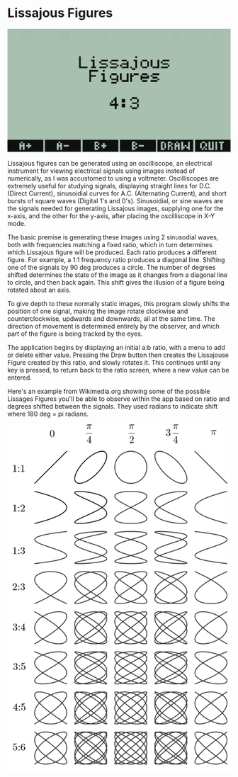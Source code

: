# Lissajous Figures

![Screenshot of Lissajous Figures](https://github.com/yeri63-hp48g/Lissajous-Figures/blob/main/Lissajous.png)

Lissajous figures can be generated using an oscilliscope, an electrical instrument for viewing electrical signals using images instead of numerically, as I was accustomed to using a voltmeter. Oscilliscopes are extremely useful for studying signals, displaying straight lines for D.C. (Direct Current), sinusoidial curves for A.C. (Alternating Current), and short bursts of square waves (Digital 1's and 0's). Sinusoidial, or sine waves are the signals needed for generating Lissajous images, supplying one for the x-axis, and the other for the y-axis, after placing the oscilliscope in X-Y mode.

The basic premise is generating these images using 2 sinusodial waves, both with frequencies matching a fixed ratio, which in turn determines which Lissajous figure will be produced. Each ratio produces a different figure. For example, a 1:1 frequency ratio produces a diagonal line. Shifting one of the signals by 90 deg produces a circle. The number of degrees shifted determines the state of the image as it changes from a diagonal line to circle, and then back again. This shift gives the illusion of a figure being rotated about an axis.

To give depth to these normally static images, this program slowly shifts the position of one signal, making the image rotate clockwise and counterclockwise, updwards and downwards, all at the same time. The direction of movement is determined entirely by the observer, and which part of the figure is being tracked by the eyes.

The application begins by displaying an initial a:b ratio, with a menu to add or delete either value. Pressing the Draw button then creates the Lissajouse Figure created by this ratio, and slowly rotates it. This continues until any key is pressed, to return back to the ratio screen, where a new value can be entered. 

Here's an example from Wikimedia.org showing some of the possible Lissages Figures you'll be able to observe within the app based on ratio and degrees shifted between the signals. They used radians to indicate shift where 180 deg = pi radians.

![Lissajous Relations](https://github.com/yeri63-hp48g/Lissajous-Figures/blob/main/Lissajous_relaciones.png)
